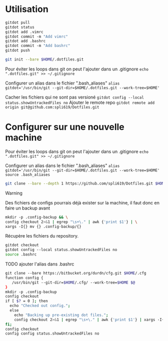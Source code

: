 # Utilisation
```bash
gitdot pull
gitdot status
gitdot add .vimrc
gitdot commit -m "Add vimrc"
gitdot add .bashrc
gitdot commit -m "Add bashrc"
gitdot push
```

``` bash
git init --bare $HOME/.dotfiles.git
```

Pour éviter les loops dans git on peut l'ajouter dans un .gitignore
`echo ".dotfiles.git" >> ~/.gitignore`

Configurer un alias dans le fichier ".bash_aliases"
`alias gitdot='/usr/bin/git --git-dir=$HOME/.dotfiles.git --work-tree=$HOME'`

Cacher les fichiers qui ne sont pas versioné `gitdot config --local status.showUntrackedFiles no`
Ajouter le remote repo
`gitdot remote add origin git@github.com:spli619/Dotfiles.git`
# Configurer sur une nouvelle machine
Pour éviter les loops dans git on peut l'ajouter dans un .gitignore
`echo ".dotfiles.git" >> ~/.gitignore`

Configurer un alias dans le fichier ".bash_aliases"
`alias gitdot='/usr/bin/git --git-dir=$HOME/.dotfiles.git --work-tree=$HOME'`
`source .bash_aliases`

``` bash
git clone --bare --depth 1 https://github.com/spli619/Dotfiles.git $HOME/.dotfiles.git
```

>[!Warning]
>Des fichiers de configs pourrais déjà exister sur la machine, il faut donc en faire un backup avant

``` bash
mkdir -p .config-backup && \
config checkout 2>&1 | egrep "\s+\." | awk {'print $1'} | \
xargs -I{} mv {} .config-backup/{}

```

Récupère les fichiers du repository.
``` bash
gitdot checkout
gitdot config --local status.showUntrackedFiles no
source .bashrc
```


TODO ajouter l'alias dans .bashrc
```bash
git clone --bare https://bitbucket.org/durdn/cfg.git $HOME/.cfg
function config {
   /usr/bin/git --git-dir=$HOME/.cfg/ --work-tree=$HOME $@
}
mkdir -p .config-backup
config checkout
if [ $? = 0 ]; then
  echo "Checked out config.";
  else
    echo "Backing up pre-existing dot files.";
    config checkout 2>&1 | egrep "\s+\." | awk {'print $1'} | xargs -I{} mv {} .config-backup/{}
fi;
config checkout
config config status.showUntrackedFiles no
```
